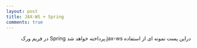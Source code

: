```yaml
---
layout: post
title: JAX-WS + Spring
comments: true
---
```

<span style="float:right">
  در فریم ورک Spring پرداخته خواهد شد.jax-ws دراین پست نمونه ای از استفاده 
</span>
